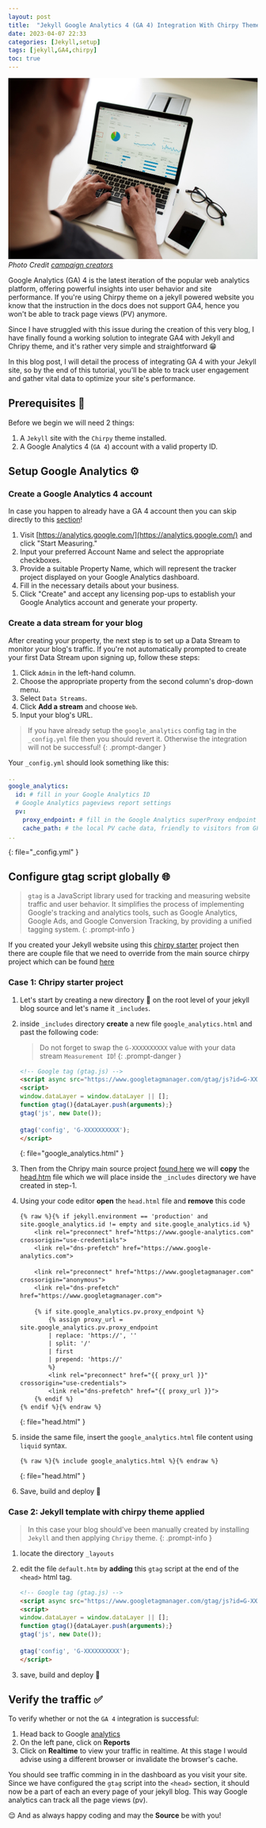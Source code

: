 ```yaml
---
layout: post
title:  "Jekyll Google Analytics 4 (GA 4) Integration With Chirpy Theme 📊"
date: 2023-04-07 22:33
categories: [Jekyll,setup]
tags: [jekyll,GA4,chirpy]
toc: true
---
```


![Retro cassette player in garage](/assets/analytics-on-screen.jpeg)
_Photo Credit [campaign creators](https://unsplash.com/@campaign_creators)_

Google Analytics (GA) 4 is the latest iteration of the popular web analytics platform, offering powerful insights into user behavior and site performance. If you're using Chirpy theme on a jekyll powered website you know that the instruction in the docs does not support GA4, hence you won't be able to track page views (PV) anymore. 

Since I have struggled with this issue during the creation of this very blog, I have finally found a working solution to integrate GA4 with Jekyll and Chripy theme, and it's rather very simple and straightforward 😁 

In this blog post, I will detail the process of integrating GA 4 with your Jekyll site, so by the end of this tutorial, you'll be able to track user engagement and gather vital data to optimize your site's performance.

## Prerequisites 📝 

Before we begin we will need 2 things:

1. A `Jekyll` site with the `Chirpy` theme installed.
2. A Google Analytics 4 (`GA 4`) account with a valid property ID.

## Setup Google Analytics ⚙️

### Create a Google Analytics 4 account

In case you happen to already have a GA 4 account then you can skip directly to this [section](#configure-gtag-script-globally)!

1. Visit [https://analytics.google.com/](https://analytics.google.com/) and click "Start Measuring."
2. Input your preferred Account Name and select the appropriate checkboxes.
3. Provide a suitable Property Name, which will represent the tracker project displayed on your Google Analytics dashboard.
4. Fill in the necessary details about your business.
5. Click "Create" and accept any licensing pop-ups to establish your Google Analytics account and generate your property.

### Create a data stream for your blog

After creating your property, the next step is to set up a Data Stream to monitor your blog's traffic. If you're not automatically prompted to create your first Data Stream upon signing up, follow these steps:

1. Click `Admin` in the left-hand column.
2. Choose the appropriate property from the second column's drop-down menu.
3. Select `Data Streams`.
4. Click __Add a stream__ and choose `Web`.
5. Input your blog's URL.

> If you have already setup the `google_analytics` config tag in the `_config.yml` file then you should revert it. Otherwise the integration will not be successful!
{: .prompt-danger }

Your `_config.yml` should look something like this:

```yml
..
google_analytics:
  id: # fill in your Google Analytics ID
  # Google Analytics pageviews report settings
  pv:
    proxy_endpoint: # fill in the Google Analytics superProxy endpoint of Google App Engine
    cache_path: # the local PV cache data, friendly to visitors from GFW region
..
```
{: file="_config.yml" }

## Configure gtag script globally 🌐

> `gtag` is a JavaScript library used for tracking and measuring website traffic and user behavior. It simplifies the process of implementing Google's tracking and analytics tools, such as Google Analytics, Google Ads, and Google Conversion Tracking, by providing a unified tagging system.
{: .prompt-info }

If you created your Jekyll website using this [chirpy starter](https://github.com/cotes2020/chirpy-starter) project then there are couple file that we need to override from the main source chirpy project which can be found [here](https://github.com/cotes2020/jekyll-theme-chirpy)

### Case 1: Chripy starter project

1. Let's start by creating a new directory 📁 on the root level of your jekyll blog source and let's name it `_includes`.
2. inside `_includes` directory __create__ a new file `google_analytics.html` and past the following code:

    > Do not forget to swap the `G-XXXXXXXXXX` value with your data stream `Measurement ID`!
    {: .prompt-danger }

    ```html
    <!-- Google tag (gtag.js) -->
    <script async src="https://www.googletagmanager.com/gtag/js?id=G-XXXXXXXXXX"></script>
    <script>
    window.dataLayer = window.dataLayer || [];
    function gtag(){dataLayer.push(arguments);}
    gtag('js', new Date());

    gtag('config', 'G-XXXXXXXXXX');
    </script>
    ```
    {: file="google_analytics.html" }

3. Then from the Chripy main source project [found here](https://github.com/cotes2020/jekyll-theme-chirpy) we will __copy__ the [head.htm](https://github.com/cotes2020/jekyll-theme-chirpy/blob/master/_includes/head.html) file which we will place inside the `_includes` directory we have created in step-1.

4. Using your code editor __open__ the `head.html` file and __remove__ this code

    ```liquid
    {% raw %}{% if jekyll.environment == 'production' and site.google_analytics.id != empty and site.google_analytics.id %}
        <link rel="preconnect" href="https://www.google-analytics.com" crossorigin="use-credentials">
        <link rel="dns-prefetch" href="https://www.google-analytics.com">
    
        <link rel="preconnect" href="https://www.googletagmanager.com" crossorigin="anonymous">
        <link rel="dns-prefetch" href="https://www.googletagmanager.com">
    
        {% if site.google_analytics.pv.proxy_endpoint %}
            {% assign proxy_url = site.google_analytics.pv.proxy_endpoint
            | replace: 'https://', ''
            | split: '/'
            | first
            | prepend: 'https://'
            %}
            <link rel="preconnect" href="{{ proxy_url }}" crossorigin="use-credentials">
            <link rel="dns-prefetch" href="{{ proxy_url }}">
        {% endif %}
    {% endif %}{% endraw %}
    ```
    {: file="head.html" }

5. inside the same file, insert the `google_analytics.html` file content using `liquid` syntax.

    ```liquid
    {% raw %}{% include google_analytics.html %}{% endraw %}
    ```
    {: file="head.html" }

6. Save, build and deploy 🚀

### Case 2: Jekyll template with chirpy theme applied

> In this case your blog should've been manually created by installing `Jekyll` and then applying `Chripy` theme.
{: .prompt-info }

1. locate the directory `_layouts`
2. edit the file `default.htm` by __adding__ this `gtag` script at the end of the `<head>` html tag.

    ```html
    <!-- Google tag (gtag.js) -->
    <script async src="https://www.googletagmanager.com/gtag/js?id=G-XXXXXXXXXX"></script>
    <script>
    window.dataLayer = window.dataLayer || [];
    function gtag(){dataLayer.push(arguments);}
    gtag('js', new Date());

    gtag('config', 'G-XXXXXXXXXX');
    </script>
    ```

3. save, build and deploy 🚀

## Verify the traffic ✅

To verify whether or not the `GA 4` integration is successful:

1. Head back to Google [analytics](https://analytics.google.com/)
2. On the left pane, click on __Reports__
3. Click on __Realtime__ to view your traffic in realtime. At this stage I would advise using a different browser or invalidate the browser's cache.

You should see traffic comming in in the dashboard as you visit your site. Since we have configured the `gtag` script into the `<head>` section, it should now be a part of each an every page of your jekyll blog. This way Google analytics can track all the page views (pv).

😌 And as always happy coding and may the **Source** be with you!